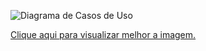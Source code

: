 ![Diagrama de Casos de Uso](http://i.imgur.com/r9Okm8Q.png)

[Clique aqui para visualizar melhor a imagem.](http://i.imgur.com/r9Okm8Q.png)
